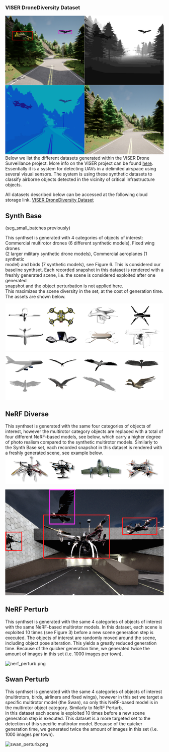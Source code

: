 ### VISER DroneDiversity Dataset

![Dataset Sample](dataset_combo_wide.png)
Below we list the different datasets generated within the VISER Drone Surveillance project.
More info on the VISER project can be found [here](https://www.ri.se/en/what-we-do/projects/visual-inspection-of-airspace-for-air-traffic-safety-and-security).
Essentially it is a system for detecting UAVs in a delimited airspace using several visual sensors. The system is using these synthetic datasets to classify airborne objects detected in the vicinity of critical infrastructure objects.

All datasets described below can be accessed at the following cloud storage link.
[VISER DroneDiversity Dataset](https://mdu.drive.sunet.se/index.php/s/fBFi8n434fToGyX)

## Synth Base
(seg_small_batches previously)

This synthset is generated with 4 categories of objects of interest:  
Commercial multirotor drones (6 different synthetic models), Fixed wing drones  
(2 larger military synthetic drone models), Commercial aeroplanes (1 synthetic  
model) and birds (7 synthetic models), see Figure 6. This is considered our  
baseline synthset. Each recorded snapshot in this dataset is rendered with a  
freshly generated scene, i.e. the scene is considered exploited after one generated  
snapshot and the object perturbation is not applied here.  
This maximizes the scene diversity in the set, at the cost of generation time. The assets are shown below.

![Synthetic Drones](assets_drones.png)
![Synthetic planes & Birds](assets_plane_birds.png)

## NeRF Diverse

This synthset is generated with the same four categories of objects of interest, however the multirotor category objects are replaced with a total of four different NeRF-based models, see below, which carry a higher degree of photo realism compared to the synthetic multirotor models. Similarly to the Synth Base set, each recorded snapshot in this dataset is rendered with a freshly generated scene, see example below.
![NeRF Drones](assets_nerf_drones.png)

![NeRF Diverse](seg_small_nerf_batches.png)

## NeRF Perturb

This synthset is generated with the same 4 categories of objects of interest with the same NeRF-based multirotor models. In this dataset, each scene is exploited 10 times (see Figure 3) before a new scene generation step is executed. The objects of interest are randomly moved around the scene, including object pose alteration. This yields a greatly reduced generation time. Because of the quicker generation time, we generated twice the amount of images in this set (i.e. 1000 images per town).

![nerf_perturb.png](.attachments.3565740/nerf_perturb.png)

## Swan Perturb

This synthset is generated with the same 4 categories of objects of interest (multirotors, birds, airliners and fixed wings), however in this set we target a specific multirotor model (the Swan), so only this NeRF-based model is in the multirotor object category. Similarly to NeRF Perturb,  
in this dataset each scene is exploited 10 times before a new scene generation step is executed. This dataset is a more targeted set to the detection of this specific multirotor model. Because of the quicker generation time, we generated twice the amount of images in this set (i.e. 1000 images per town).

![swan_perturb.png](.attachments.3565740/swan_perturb.png)
